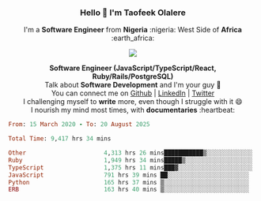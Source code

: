 ### **<p align='center'>Hello 👋 I'm Taofeek Olalere</p>**

<p align='center'>I'm a <strong>Software Engineer</strong> from <strong>Nigeria</strong> :nigeria: West Side of <strong>Africa</strong> :earth_africa:	</p>

<p align='center'> <img src='https://github-readme-stats.vercel.app/api?username=teekaytech&show_icons=true&theme=dark'> </p>


<p align='center'>
  <b>Software Engineer (JavaScript/TypeScript/React, Ruby/Rails/PostgreSQL)</b><br />
  Talk about <strong>Software Development</strong> and I'm your guy 👯 <br />
  You can connect me on <a href="https://github.com/teekaytech">Github</a> | <a href="https://linkedin.com/in/olaleretaofeek">LinkedIn</a> | <a href="https://twitter.com/ola_lere">Twitter</a> <br />
  I challenging myself to <strong>write</strong> more, even though I struggle with it 😄 <br />
  I nourish my mind most times, with <strong>documentaries</strong> :heartbeat:
</p>

<!--START_SECTION:waka-->

```ruby
From: 15 March 2020 - To: 20 August 2025

Total Time: 9,417 hrs 34 mins

Other                      4,313 hrs 26 mins███████████▒░░░░░░░░░░░░░   45.80 %
Ruby                       1,949 hrs 34 mins█████▒░░░░░░░░░░░░░░░░░░░   20.70 %
TypeScript                 1,375 hrs 11 mins███▓░░░░░░░░░░░░░░░░░░░░░   14.60 %
JavaScript                 791 hrs 39 mins ██░░░░░░░░░░░░░░░░░░░░░░░   08.41 %
Python                     165 hrs 37 mins ▒░░░░░░░░░░░░░░░░░░░░░░░░   01.76 %
ERB                        163 hrs 40 mins ▒░░░░░░░░░░░░░░░░░░░░░░░░   01.74 %
```

<!--END_SECTION:waka-->
<!--
**teekaytech/teekaytech** is a ✨ _special_ ✨ repository because its `README.md` (this file) appears on your GitHub profile.

Here are some ideas to get you started:

- 🔭 I’m currently working on ...
- 🌱 I’m currently learning ...
- 👯 I’m looking to collaborate on ...
- 🤔 I’m looking for help with ...
- 💬 Ask me about ...
- 📫 How to reach me: ...
- 😄 Pronouns: ...
- ⚡ Fun fact: ...
-->
